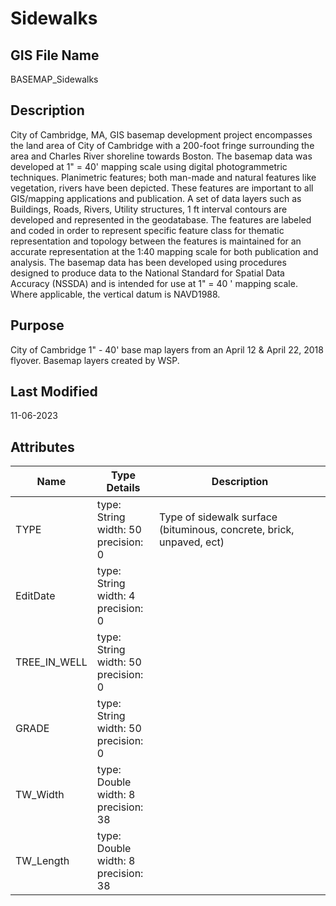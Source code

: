 # Sidewalks
## GIS File Name
BASEMAP_Sidewalks
## Description
<DIV STYLE="text-align:Left;"><DIV><DIV><P><SPAN>City of Cambridge, MA, GIS basemap development project encompasses the land area of City of Cambridge with a 200-foot fringe surrounding the area and Charles River shoreline towards Boston. The basemap data was developed at 1" = 40' mapping scale using digital photogrammetric techniques. Planimetric features; both man-made and natural features like vegetation, rivers have been depicted. These features are important to all GIS/mapping applications and publication. A set of data layers such as Buildings, Roads, Rivers, Utility structures, 1 ft interval contours are developed and represented in the geodatabase. The features are labeled and coded in order to represent specific feature class for thematic representation and topology between the features is maintained for an accurate representation at the 1:40 mapping scale for both publication and analysis. The basemap data has been developed using procedures designed to produce data to the National Standard for Spatial Data Accuracy (NSSDA) and is intended for use at 1" = 40 ' mapping scale. Where applicable, the vertical datum is NAVD1988.</SPAN></P></DIV></DIV></DIV>

## Purpose
City of Cambridge 1" - 40' base map layers from an April 12 & April 22, 2018 flyover. Basemap layers created by WSP.
## Last Modified
11-06-2023
## Attributes
|Name|Type Details|Description|
|----|------------|-----------|
|TYPE|type: String<br/>width: 50<br/>precision: 0|Type of sidewalk surface (bituminous, concrete, brick, unpaved, ect)|
|EditDate|type: String<br/>width: 4<br/>precision: 0||
|TREE_IN_WELL|type: String<br/>width: 50<br/>precision: 0||
|GRADE|type: String<br/>width: 50<br/>precision: 0||
|TW_Width|type: Double<br/>width: 8<br/>precision: 38||
|TW_Length|type: Double<br/>width: 8<br/>precision: 38||
